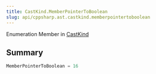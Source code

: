 ```yaml
---
title: CastKind.MemberPointerToBoolean
slug: api/cppsharp.ast.castkind.memberpointertoboolean
---
```

Enumeration Member in [CastKind](/api/cppsharp/ast/castkind)

## Summary



```csharp
MemberPointerToBoolean = 16
```

